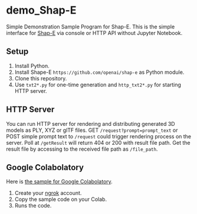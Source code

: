 # demo_Shap-E
Simple Demonstration Sample Program for Shap-E.
This is the simple interface for [Shap-E](https://github.com/openai/shap-e) via console or HTTP API without Jupyter Notebook.

## Setup

1. Install Python.
2. Install Shape-E `https://github.com/openai/shap-e` as Python module.
3. Clone this repository.
4. Use `txt2*.py` for one-time generation and `http_txt2*.py` for starting HTTP server.


## HTTP Server

You can run HTTP server for rendering and distributing generated 3D models as PLY, XYZ or glTF files.
GET `/request?prompt=prompt_text` or POST simple prompt text to `/request` could trigger rendering process on the server.
Poll at `/getResult` will return 404 or 200 with result file path.
Get the result file by accessing to the received file path as `/file_path`.


## Google Colabolatory

Here is [the sample for Google Colabolatory](ColabSample.ipynb).
1. Create your [ngrok](https://ngrok.com/) account.
2. Copy the sample code on your Colab.
3. Runs the code.
